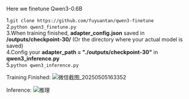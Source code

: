 Here we finetune Qwen3-0.6B

1.```git clone https://github.com/fuyuantan/qwen3-finetune```<br>
2.```python qwen3_finetune.py```<br>
3.When training finished, **adapter_config.json** saved in **/outputs/checkpoint-30/** (Or the directory where your actual model is saved)<br>
4.Config your **adapter_path = "./outputs/checkpoint-30"** in **qwen3_inference.py**<br>
5.```python qwen3_inference.py```<br>

Training Finished:
![微信截图_20250505163352](https://github.com/user-attachments/assets/e3988a18-1161-4a94-a3a9-80deca8234bb)

Inference:
![推理](https://github.com/user-attachments/assets/e584eeae-bafc-457d-b7ea-2d25d57cfd2a)
